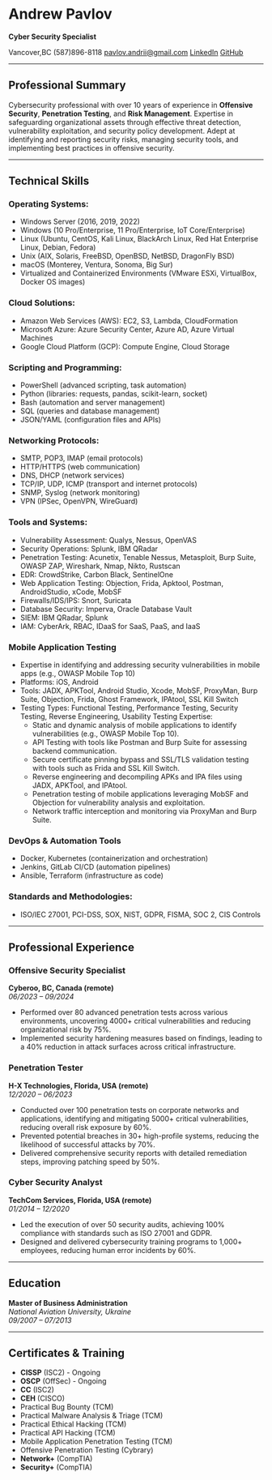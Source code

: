# Andrew Pavlov

**Cyber Security Specialist**

Vancover,BC (587)896-8118 pavlov.andrii@gmail.com [LinkedIn](https://www.linkedin.com/in/av10v/) [GitHub](https://github.com/AV10V)

---

## Professional Summary

Cybersecurity professional with over 10 years of experience in **Offensive Security**, **Penetration Testing**, and **Risk Management**. Expertise in safeguarding organizational assets through effective threat detection, vulnerability exploitation, and security policy development. Adept at identifying and reporting security risks, managing security tools, and implementing best practices in offensive security.

---

## Technical Skills

### Operating Systems:
- Windows Server (2016, 2019, 2022)
- Windows (10 Pro/Enterprise, 11 Pro/Enterprise, IoT Core/Enterprise)
- Linux (Ubuntu, CentOS, Kali Linux, BlackArch Linux, Red Hat Enterprise Linux, Debian, Fedora)
- Unix (AIX, Solaris, FreeBSD, OpenBSD, NetBSD, DragonFly BSD)
- macOS (Monterey, Ventura, Sonoma, Big Sur)
- Virtualized and Containerized Environments (VMware ESXi, VirtualBox, Docker OS images)

### Cloud Solutions:
- Amazon Web Services (AWS): EC2, S3, Lambda, CloudFormation
- Microsoft Azure: Azure Security Center, Azure AD, Azure Virtual Machines
- Google Cloud Platform (GCP): Compute Engine, Cloud Storage

### Scripting and Programming:
- PowerShell (advanced scripting, task automation)
- Python (libraries: requests, pandas, scikit-learn, socket)
- Bash (automation and server management)
- SQL (queries and database management)
- JSON/YAML (configuration files and APIs)

### Networking Protocols:
- SMTP, POP3, IMAP (email protocols)
- HTTP/HTTPS (web communication)
- DNS, DHCP (network services)
- TCP/IP, UDP, ICMP (transport and internet protocols)
- SNMP, Syslog (network monitoring)
- VPN (IPSec, OpenVPN, WireGuard)

### Tools and Systems:
- Vulnerability Assessment: Qualys, Nessus, OpenVAS
- Security Operations: Splunk, IBM QRadar
- Penetration Testing: Acunetix, Tenable Nessus, Metasploit, Burp Suite, OWASP ZAP, Wireshark, Nmap, Nikto, Rustscan
- EDR: CrowdStrike, Carbon Black, SentinelOne
- Web Application Testing: Objection, Frida, Apktool, Postman, AndroidStudio, xCode, MobSF
- Firewalls/IDS/IPS: Snort, Suricata
- Database Security: Imperva, Oracle Database Vault
- SIEM: IBM QRadar, Splunk
- IAM: CyberArk, RBAC, IDaaS for SaaS, PaaS, and IaaS

### Mobile Application Testing
- Expertise in identifying and addressing security vulnerabilities in mobile apps (e.g., OWASP Mobile Top 10)
- Platforms: iOS, Android
- Tools: JADX, APKTool, Android Studio, Xcode, MobSF, ProxyMan, Burp Suite, Objection, Frida, Ghost Framework, IPAtool, SSL Kill Switch
- Testing Types: Functional Testing, Performance Testing, Security Testing, Reverse Engineering, Usability Testing
Expertise:
  * Static and dynamic analysis of mobile applications to identify vulnerabilities (e.g., OWASP Mobile Top 10).
  * API Testing with tools like Postman and Burp Suite for assessing backend communication.
  * Secure certificate pinning bypass and SSL/TLS validation testing with tools such as Frida and SSL Kill Switch.
  * Reverse engineering and decompiling APKs and IPA files using JADX, APKTool, and IPAtool.
  * Penetration testing of mobile applications leveraging MobSF and Objection for vulnerability analysis and  exploitation.
  * Network traffic interception and monitoring via ProxyMan and Burp Suite.

### DevOps & Automation Tools
- Docker, Kubernetes (containerization and orchestration)
- Jenkins, GitLab CI/CD (automation pipelines)
- Ansible, Terraform (infrastructure as code)

### Standards and Methodologies:
- ISO/IEC 27001, PCI-DSS, SOX, NIST, GDPR, FISMA, SOC 2, CIS Controls

---

## Professional Experience

### Offensive Security Specialist  
**Cyberoo, BC, Canada (remote)**  
_06/2023 – 09/2024_

- Performed over 80 advanced penetration tests across various environments, uncovering 4000+ critical vulnerabilities and reducing organizational risk by 75%.
- Implemented security hardening measures based on findings, leading to a 40% reduction in attack surfaces across critical infrastructure.

### Penetration Tester  
**H-X Technologies, Florida, USA (remote)**  
_12/2020 – 06/2023_

- Conducted over 100 penetration tests on corporate networks and applications, identifying and mitigating 5000+ critical vulnerabilities, reducing overall risk exposure by 60%.
- Prevented potential breaches in 30+ high-profile systems, reducing the likelihood of successful attacks by 70%.
- Delivered comprehensive security reports with detailed remediation steps, improving patching speed by 50%.

### Cyber Security Analyst  
**TechCom Services, Florida, USA (remote)**  
_01/2014 – 12/2020_

- Led the execution of over 50 security audits, achieving 100% compliance with standards such as ISO 27001 and GDPR.
- Designed and delivered cybersecurity training programs to 1,000+ employees, reducing human error incidents by 60%.

---

## Education

**Master of Business Administration**  
_National Aviation University, Ukraine_  
_09/2007 – 07/2013_

---

## Certificates & Training

- **CISSP** (ISC2) - Ongoing
- **OSCP** (OffSec) - Ongoing
- **CC** (ISC2)
- **CEH** (CISCO)
- Practical Bug Bounty (TCM)
- Practical Malware Analysis & Triage (TCM)
- Practical Ethical Hacking (TCM)
- Practical API Hacking (TCM)
- Mobile Application Penetration Testing (TCM)
- Offensive Penetration Testing (Cybrary)
- **Network+** (CompTIA)
- **Security+** (CompTIA)
